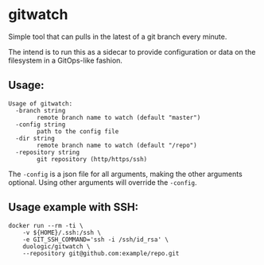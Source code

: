 # gitwatch

Simple tool that can pulls in the latest of a git branch every minute.

The intend is to run this as a sidecar to provide configuration or data on the filesystem in a GitOps-like fashion.

## Usage:

```
Usage of gitwatch:
  -branch string
    	remote branch name to watch (default "master")
  -config string
    	path to the config file
  -dir string
    	remote branch name to watch (default "/repo")
  -repository string
    	git repository (http/https/ssh)
```

The `-config` is a json file for all arguments, making the other arguments optional. Using other arguments will override
the `-config`.

## Usage example with SSH:

```
docker run --rm -ti \
    -v ${HOME}/.ssh:/ssh \
    -e GIT_SSH_COMMAND='ssh -i /ssh/id_rsa' \
    duologic/gitwatch \
    --repository git@github.com:example/repo.git
```
